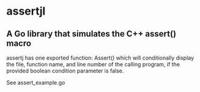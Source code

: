 # assertjl
## A Go library that simulates the C++ assert() macro

assertj has one exported function: Assert() which will conditionally display the file, function name, and line number of the calling program, if the provided boolean condition parameter is false.

See assert_example.go
